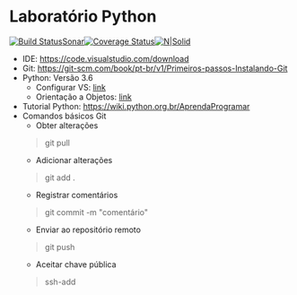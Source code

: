 # Laboratório Python

[![Build Status](https://travis-ci.org/agileclass/lab-python.svg?branch=master)](https://travis-ci.org/agileclass/lab-python)[Sonar](https://sonarcloud.io/dashboard?id=lab-python)[![Coverage Status](https://coveralls.io/repos/github/agileclass/lab-python/badge.svg?branch=master)](https://coveralls.io/github/agileclass/lab-python?branch=master)[![N|Solid](https://sonarcloud.io/api/project_badges/measure?project=lab-python&metric=alert_status)](https://sonarcloud.io/dashboard?id=lab-python)

- IDE: https://code.visualstudio.com/download
- Git: https://git-scm.com/book/pt-br/v1/Primeiros-passos-Instalando-Git
- Python: Versão 3.6
  - Configurar VS: [link](https://stackoverflow.com/questions/43313903/how-to-setup-visual-studio-code-to-find-python-3-interpreter-in-windows-10)
  - Orientação a Objetos: [link](http://pythonclub.com.br/introducao-classes-metodos-python-basico.html)
- Tutorial Python: https://wiki.python.org.br/AprendaProgramar
- Comandos básicos Git
  - Obter alterações
  >git pull
  - Adicionar alterações
  > git add .
  - Registrar comentários
  >git commit -m "comentário"
  - Enviar ao repositório remoto
  >git push 
  - Aceitar chave pública
  > ssh-add